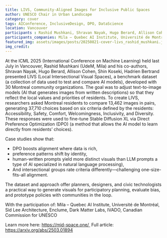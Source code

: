 ```yaml
---
title: LIVS, Community-Aligned Images for Inclusive Public Spaces
author: UNESCO Chair in Urban Landscape
category: cover
tags: AIConference, InclusiveDesign, DPO, DataScience
location: Vancouver
participants : Rashid Mushkani, Shravan Nayak, Hugo Berard, Allison Cohen, Shin Koseki, Hadrien Bertrand 
participants_companies: Mila – Quebec AI Institute, Université de Montréal, Sid Lee Architecture, Enclume, Dark Matter Labs, IVADO, Canadian Commission for UNESCO
featured_img: assets/images/posts/20250821-cover-livs_rashid_mushkani.jpg
img_credit: 
---
```

At the ICML 2025 (International Conference on Machine Learning) held last July in Vancouver, Rashid Mushkani (UdeM, Mila) and his co-authors, Shravan Nayak, Hugo Berard, Allison Cohen, Shin Koseki, Hadrien Bertrand presented LIVS (Local Intersectional Visual Spaces), a benchmark dataset (a collection of data used to test and compare AI models), developed with 30 Montreal community organizations. The goal was to adjust text-to-image models (AI that generates images from written descriptions) so that they reflect the local values and priorities of residents.
To create LIVS, researchers asked Montreal residents to compare 13,462 images in pairs, generating 37,710 choices based on six criteria defined by the residents: Accessibility, Safety, Comfort, Welcomingness, Inclusivity, and Diversity. These responses were used to fine-tune Stable Diffusion XL via Direct Preference Optimization (DPO) (a method that allows the AI model to learn directly from residents’ choices).

Case studies show that:
* DPO boosts alignment where data is rich,
* preference patterns shift by identity, 
* human-written prompts yield more distinct visuals than LLM prompts a type of AI specialized in natural language processing),
* And intersectional groups rate criteria differently—challenging one-size-fits-all alignment. 

The dataset and approach offer planners, designers, and civic technologists a practical way to generate visuals for participatory planning, evaluate bias, and prototype policies with communities in the loop.

With the participation of: Mila – Quebec AI Institute, Université de Montréal, Sid Lee Architecture, Enclume, Dark Matter Labs, IVADO, Canadian Commission for UNESCO

Learn more here: https://mid-space.one/ 
Full article: https://arxiv.org/abs/2503.01894
